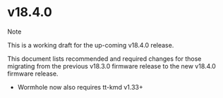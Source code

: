 # v18.4.0

> [!NOTE]
> This is a working draft for the up-coming v18.4.0 release.

This document lists recommended and required changes for those migrating from the previous v18.3.0 firmware release to the new v18.4.0 firmware release.

* Wormhole now also requires tt-kmd v1.33+
